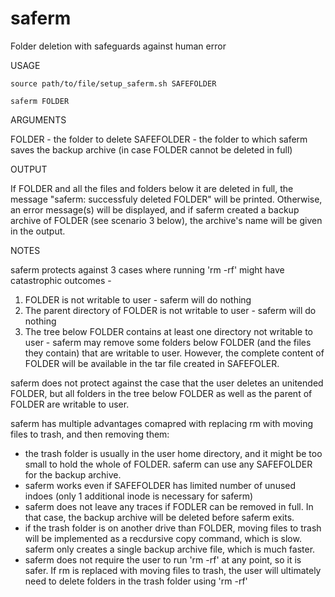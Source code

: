 # saferm
Folder deletion with safeguards against human error

USAGE

``source path/to/file/setup_saferm.sh SAFEFOLDER``

``saferm FOLDER``

ARGUMENTS

FOLDER - the folder to delete
SAFEFOLDER - the folder to which saferm saves the backup archive (in case FOLDER cannot be deleted in full)

OUTPUT

If FOLDER and all the files and folders below it are deleted in full, the message "saferm: successfuly deleted FOLDER" will be printed.
Otherwise, an error message(s) will be displayed, and if saferm created a backup archive of FOLDER (see scenario 3 below), the archive's name will be given in the output.

NOTES

saferm protects against 3 cases where running 'rm -rf' might have catastrophic outcomes -
1) FOLDER is not writable to user - saferm will do nothing
2) The parent directory of FOLDER is not writable to user - saferm will do nothing
3) The tree below FOLDER contains at least one directory not writable to user - saferm may remove some folders below FOLDER (and the files they contain) that are writable to user. However, the complete content of FOLDER will be available in the tar file created in SAFEFOLER.

saferm does not protect against the case that the user deletes an unitended FOLDER, but all folders in the tree below FOLDER as well as the parent of FOLDER are writable to user.

saferm has multiple advantages comapred with replacing rm with moving files to trash, and then removing them:

- the trash folder is usually in the user home directory, and it might be too small to hold the whole of FOLDER. saferm can use any SAFEFOLDER for the backup archive.
- saferm works even if SAFEFOLDER has limited number of unused indoes (only 1 additional inode is necessary for saferm)
- saferm does not leave any traces if FODLER can be removed in full. In that case, the backup archive will be deleted before saferm exits.
- if the trash folder is on another drive than FOLDER, moving files to trash will be implemented as a recdursive copy command, which is slow. saferm only creates a single backup archive file, which is much faster.
- saferm does not require the user to run 'rm -rf' at any point, so it is safer. If rm is replaced with moving files to trash, the user will ultimately need to delete folders in the trash folder using 'rm -rf'
